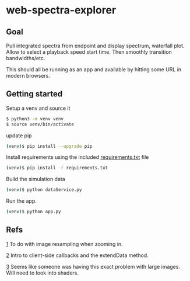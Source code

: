 # web-spectra-explorer

## Goal

Pull integrated spectra from endpoint and display spectrum, waterfall plot. Allow to select a playback speed start time. Then smoothly transition bandwidths/etc.

This should all be running as an app and available by hitting some URL in modern browsers.

## Getting started

Setup a venv and source it

```bash
$ python3 -m venv venv
$ source venv/bin/activate
```

update pip

```bash
(venv)$ pip install --upgrade pip
```

Install requirements using the included [requirements.txt](./requirements.txt) file

```bash
(venv)$ pip install -r requirements.txt
```

Build the simulation data

```bash
(venv)$ python dataService.py
```

Run the app.

```bash
(venv)$ python app.py
```

## Refs

[1](https://community.plotly.com/t/heatmap-is-slow-for-large-data-arrays/21007/3) To do with image resampling when zooming in.

[2](https://stackoverflow.com/questions/63589249/plotly-dash-display-real-time-data-in-smooth-animation) Intro to client-side callbacks and the extendData method.

[3](https://community.plotly.com/t/heatmap-performance-layout-and-related-questions/26899) Seems like someone was having this exact problem with large images. Will need to look into shaders.
